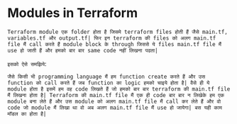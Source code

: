 # Modules in Terraform

```Terraform module एक folder होता है जिसमे terraform files होती हैं जैसे main.tf, variables.tf और output.tf| फिर इन terraform की files को अलग main.tf file मैं call करते हैं module block के through जिससे ये files main.tf file मैं use हो जाती हैं और हमको बार बार same code नहीं लिखना पढता|```

```इसको ऐसे समझिये```:

```जैसे किसी भी programming language मैं हम function create करते हैं और उस function को call करते हैं जब function का logic हमको चाइये होता है| वैसे ही ये module होता है इसमें हम वह code लिखते हैं जो हमको बार बार terraform की main.tf file मैं लिखना होता है| Terraform की main.tf file मैं एक ही code बार बार न लिखेके हम एक module बना लेते हैं और उस module को अलग main.tf file मैं call कर लेते हैं और वो code जो module मैं लिखा था वो अब अलग main.tf file मैं use हो जायेगा| बस यही काम मॉडल का होता है|```

